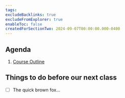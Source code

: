 ```yaml
---
tags:
excludeBacklinks: true
excludeFromExplorer: true
enableToc: false
createdForSectionTwo: 2024-09-07T00:00:00.000-0400
---
```

## Agenda
1. [Course Outline](https://drive.google.com/file/d/1QyLnyZPevCpBG3xiU53C69DpFDgkkvEk/view?usp=sharing)

## Things to do before our next class
- [ ] The quick brown fox...